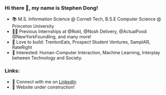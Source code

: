 ### Hi there 👋, my name is Stephen Dong!
- 📚 M.S. Information Science @ Cornell Tech, B.S.E Computer Science @ Princeton University
- 👨‍💻 Previous Internships at @Rokt, @Nosh Delivery, @ActualFood @NewYorkFoundling, and many more!
- 🔨 Love to build: TrentonEats, Prospect Student Ventures, SamplAR, RateRight
- 👀 Interested: Human-Computer Interaction, Machine Learning, Interplay between Technology and Society.
### Links:
- 🤝 Connect with me on [LinkedIn](https://www.linkedin.com/in/stephendong/)
- 🚧 Website under construction! 
<!--
**stephendongg/stephendongg** is a ✨ _special_ ✨ repository because its `README.md` (this file) appears on your GitHub profile.

Here are some ideas to get you started:

- 🔭 I’m currently working on ...
- 🌱 I’m currently learning ...
- 👯 I’m looking to collaborate on ...
- 🤔 I’m looking for help with ...
- 💬 Ask me about ...
- 📫 How to reach me: ...
- 😄 Pronouns: ...
- ⚡ Fun fact: ...
-->
